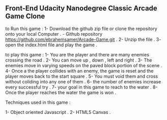 Front-End Udacity Nanodegree
Classic Arcade Game Clone 
----------------------------------

to Run this game : 
	1- Download the github zip file or clone the repository onto your local Computer .
		- Github repository  https://github.com/ebrahemsamer/Arcade-Game.git  .
	2- Unzip the file .
	3- open the index.html file and play the game .


to play this game : 
	1- You are the player and there are many enemies crossing the road .
	2- You can move up , down , left and right .
	3- The enemies move in varying speeds on the paved block portion of the scene .
	4- Once a the player collides with an enemy, the game is reset and the player moves back to the start square .
	5- You must void them and cross without coliding into any one of them .
	6- the number of enemies increase every successful try .
	7- your goal in this game to reach to the water .
	8- Once the player reaches the water the game is won .


Techniques used in this game :

   1- Object oriented Javascript .
   2- HTML5 Canvas .